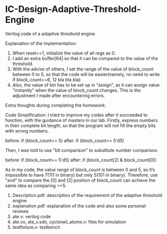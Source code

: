 # IC-Design-Adaptive-Threshold-Engine
Verilog code of a adaptive threshold engine

Explanation of the implementation:
1. When reset==1, initialize the value of all regs as 0.
2. I add an extra buffer[64] so that it can be compared to the value of the threshold.
3. With the advise of others, I set the range of the value of block_count between 0 to 5, so that the code will be easier(namely, no need to write if block_count==6, 12 bla bla bla)
4. Also, the value of bin has to be set up in “assign”, as it can assign value "instantly" when the value of block_count changes. This is the adjustment I made after encountering errors.

Extra thoughts during completing the homework:

Code Simplification:
I tried to improve my codes after it succeeded to function, with the guidance of masters in our lab.
Firstly, express numbers in their complete bit length, so that the program will not fill the empty bits with wrong numbers.

before: if (block_count== 5)
after: if (block_count== 5'd5)

Then, I was told to use "bit comparison" to substitute number comparison.

before: if (block_count== 5'd5)
after: if (block_count[2] & block_count[0])

As in my code, the value range of block_count is between 0 and 5, so it’s impossible to have 7(111 in binary) but only 5(101 in binary). 
Therefore, use "and" to compare the [0] and [2] position of block_count can achieve the same idea as comparing ==5.

1. Description.pdf: description of the requirement of the adaptive threshold engine
2. explanation.pdf: explanation of the code and also some personal reviews
3. ate.v: verilog code
4. ate.vo, ate_v.sdo, cycloneii_atoms.v: files for simulation
5. testfixture.v: testbench
